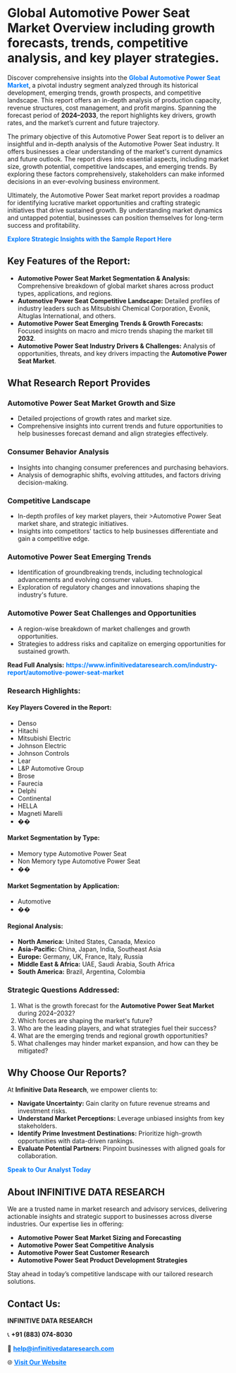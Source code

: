 <h1>Global Automotive Power Seat Market Overview including growth forecasts, trends, competitive analysis, and key player strategies.</h1>
<p>
Discover comprehensive insights into the 
<a href="https://www.infinitivedataresearch.com/industry-report/automotive-power-seat-market" rel="dofollow" style="color: #007BFF; text-decoration: none;"><strong>Global Automotive Power Seat Market</strong></a>, a pivotal industry segment analyzed through its historical development, emerging trends, growth prospects, and competitive landscape. This report offers an in-depth analysis of production capacity, revenue structures, cost management, and profit margins. Spanning the forecast period of <strong>2024–2033</strong>, the report highlights key drivers, growth rates, and the market’s current and future trajectory.
</p>
<p>
The primary objective of this Automotive Power Seat report is to deliver an insightful and in-depth analysis of the Automotive Power Seat industry. It offers businesses a clear understanding of the market's current dynamics and future outlook. The report dives into essential aspects, including market size, growth potential, competitive landscapes, and emerging trends. By exploring these factors comprehensively, stakeholders can make informed decisions in an ever-evolving business environment.
</p>
<p>
Ultimately, the Automotive Power Seat market report provides a roadmap for identifying lucrative market opportunities and crafting strategic initiatives that drive sustained growth. By understanding market dynamics and untapped potential, businesses can position themselves for long-term success and profitability.
</p>
<p>
<a href="https://www.infinitivedataresearch.com/request-sample/reportId=109770" style="color: #007BFF; text-decoration: none;"><strong>Explore Strategic Insights with the Sample Report Here</strong></a>
</p>

<h2>Key Features of the Report:</h2>
<ul>
<li><strong>Automotive Power Seat Market Segmentation & Analysis:</strong> Comprehensive breakdown of global market shares across product types, applications, and regions.</li>
<li><strong>Automotive Power Seat Competitive Landscape:</strong> Detailed profiles of industry leaders such as Mitsubishi Chemical Corporation, Evonik, Altuglas International, and others.</li>
<li><strong>Automotive Power Seat Emerging Trends & Growth Forecasts:</strong> Focused insights on macro and micro trends shaping the market till <strong>2032</strong>.</li>
<li><strong>Automotive Power Seat Industry Drivers & Challenges:</strong> Analysis of opportunities, threats, and key drivers impacting the <strong>Automotive Power Seat Market</strong>.</li>
</ul>

<h2>What Research Report Provides</h2>
<h3>Automotive Power Seat Market Growth and Size</h3>
<ul>
<li>Detailed projections of growth rates and market size.</li>
<li>Comprehensive insights into current trends and future opportunities to help businesses forecast demand and align strategies effectively.</li>
</ul>

<h3>Consumer Behavior Analysis</h3>
<ul>
<li>Insights into changing consumer preferences and purchasing behaviors.</li>
<li>Analysis of demographic shifts, evolving attitudes, and factors driving decision-making.</li>
</ul>

<h3>Competitive Landscape</h3>
<ul>
<li>In-depth profiles of key market players, their >Automotive Power Seat market share, and strategic initiatives.</li>
<li>Insights into competitors' tactics to help businesses differentiate and gain a competitive edge.</li>
</ul>

<h3>Automotive Power Seat Emerging Trends</h3>
<ul>
<li>Identification of groundbreaking trends, including technological advancements and evolving consumer values.</li>
<li>Exploration of regulatory changes and innovations shaping the industry's future.</li>
</ul>

<h3>Automotive Power Seat Challenges and Opportunities</h3>
<ul>
<li>A region-wise breakdown of market challenges and growth opportunities.</li>
<li>Strategies to address risks and capitalize on emerging opportunities for sustained growth.</li>
</ul>
<p><strong>Read Full Analysis:</strong> <a href="https://www.infinitivedataresearch.com/industry-report/automotive-power-seat-market" rel="dofollow" style="color: #007BFF; text-decoration: none;"><strong>https://www.infinitivedataresearch.com/industry-report/automotive-power-seat-market</strong></a></p>
<h3>Research Highlights:</h3>
<h4>Key Players Covered in the Report:</h4>
<ul><li>Denso</li><li>Hitachi</li><li>Mitsubishi Electric</li><li>Johnson Electric</li><li>Johnson Controls</li><li>Lear</li><li>L&amp;P Automotive Group</li><li>Brose</li><li>Faurecia</li><li>Delphi</li><li>Continental</li><li>HELLA</li><li>Magneti Marelli</li><li>��</li></ul>
<h4>Market Segmentation by Type:</h4>
<ul><li>Memory type Automotive Power Seat</li><li>Non Memory type Automotive Power Seat</li><li>��</li></ul>
<h4>Market Segmentation by Application:</h4>
<ul><li>Automotive</li><li>��</li></ul>

<h4>Regional Analysis:</h4>
<ul>
<li><strong>North America:</strong> United States, Canada, Mexico</li>
<li><strong>Asia-Pacific:</strong> China, Japan, India, Southeast Asia</li>
<li><strong>Europe:</strong> Germany, UK, France, Italy, Russia</li>
<li><strong>Middle East & Africa:</strong> UAE, Saudi Arabia, South Africa</li>
<li><strong>South America:</strong> Brazil, Argentina, Colombia</li>
</ul>

<h3>Strategic Questions Addressed:</h3>
<ol>
<li>What is the growth forecast for the <strong>Automotive Power Seat Market</strong> during 2024–2032?</li>
<li>Which forces are shaping the market's future?</li>
<li>Who are the leading players, and what strategies fuel their success?</li>
<li>What are the emerging trends and regional growth opportunities?</li>
<li>What challenges may hinder market expansion, and how can they be mitigated?</li>
</ol>

<h2>Why Choose Our Reports?</h2>
<p>At <strong>Infinitive Data Research</strong>, we empower clients to:</p>
<ul>
<li><strong>Navigate Uncertainty:</strong> Gain clarity on future revenue streams and investment risks.</li>
<li><strong>Understand Market Perceptions:</strong> Leverage unbiased insights from key stakeholders.</li>
<li><strong>Identify Prime Investment Destinations:</strong> Prioritize high-growth opportunities with data-driven rankings.</li>
<li><strong>Evaluate Potential Partners:</strong> Pinpoint businesses with aligned goals for collaboration.</li>
</ul>
<p><a href="https://www.infinitivedataresearch.com/industry-report/automotive-power-seat-market" rel="dofollow" style="color: #007BFF; text-decoration: none;"><strong>Speak to Our Analyst Today</strong></a></p>

<h2>About INFINITIVE DATA RESEARCH</h2>
<p>We are a trusted name in market research and advisory services, delivering actionable insights and strategic support to businesses across diverse industries. Our expertise lies in offering:</p>
<ul>
<li><strong>Automotive Power Seat Market Sizing and Forecasting</strong></li>
<li><strong>Automotive Power Seat Competitive Analysis</strong></li>
<li><strong>Automotive Power Seat Customer Research</strong></li>
<li><strong>Automotive Power Seat Product Development Strategies</strong></li>
</ul>
<p>Stay ahead in today’s competitive landscape with our tailored research solutions.</p>

<h2>Contact Us:</h2>
<p><strong>INFINITIVE DATA RESEARCH</strong></p>
<p>📞 <strong>+91 (883) 074-8030</strong></p>
<p>📧 <strong><a href="mailto:help@infinitivedataresearch.com" style="color: #007BFF;">help@infinitivedataresearch.com</a></strong></p>
<p>🌐 <strong><a href="https://www.infinitivedataresearch.com" rel="dofollow" style="color: #007BFF;">Visit Our Website</a></strong></p>